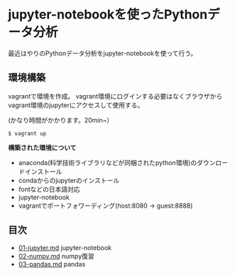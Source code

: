 jupyter-notebookを使ったPythonデータ分析
============================================

最近はやりのPythonデータ分析をjupyter-notebookを使って行う。

## 環境構築

vagrantで環境を作成。
vagrant環境にログインする必要はなくブラウザからvagrant環境のjupyterにアクセスして使用する。

(かなり時間がかかります。20min~）
```
$ vagrant up
```

**構築された環境について**

- anaconda(科学技術ライブラリなどが同梱されたpython環境)のダウンロードインストール
- condaからのjupyterのインストール
- fontなどの日本語対応
- jupyter-notebook
- vagrantでポートフォワーディング(host:8080 -> guest:8888)


## 目次

- [01-jupyter.md](01-jupyter.md) jupyter-notebook
- [02-numpy.md](02-numpy.md) numpy復習
- [03-pandas.md](03-pandas.md) pandas

